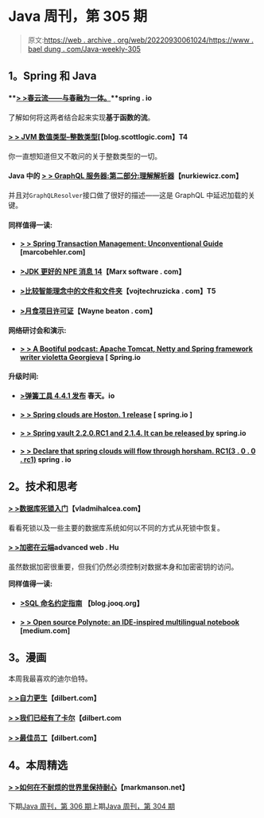 # Java 周刊，第 305 期

> 原文:[https://web . archive . org/web/20220930061024/https://www . bael dung . com/Java-weekly-305](https://web.archive.org/web/20220930061024/https://www.baeldung.com/java-weekly-305)

## **1。Spring 和 Java**

#### **[> >春云流——与春融为一体。](https://web.archive.org/web/20220526051009/https://spring.io/blog/2019/10/25/spring-cloud-stream-and-spring-integration)**spring . io

了解如何将这两者结合起来实现**基于函数的流**。

#### [**> > JVM 数值类型–整数类型**](https://web.archive.org/web/20220526051009/https://blog.scottlogic.com/2019/10/29/java-numeric-integer.html)[【blog.scottlogic.com】T4

你一直想知道但又不敢问的关于整数类型的一切。

#### Java 中的 **[> > GraphQL 服务器:第二部分:理解解析器](https://web.archive.org/web/20220526051009/https://www.nurkiewicz.com/2019/10/graphql-server-in-java-part-ii.html)**【nurkiewicz.com】

并且对`GraphQLResolver`接口做了很好的描述——这是 GraphQL 中延迟加载的关键。

#### **同样值得一读:**

*   #### **[> > Spring Transaction Management: Unconventional Guide](https://web.archive.org/web/20220526051009/https://www.marcobehler.com/guides/spring-transaction-management-unconventional-guide)** [marcobehler.com]

*   #### **[>JDK 更好的 NPE 消息 14](https://web.archive.org/web/20220526051009/https://marxsoftware.blogspot.com/2019/10/better-npe-messages-in-jdk-14.html)**【Marx software . com】

*   #### **[>比较智能理念中的文件和文件夹](https://web.archive.org/web/20220526051009/https://www.vojtechruzicka.com/idea-compare-files-and-folders/)**【vojtechruzicka . com】T5

*   #### **[>月食项目许可证](https://web.archive.org/web/20220526051009/https://waynebeaton.wordpress.com/2019/10/23/eclipse-project-licenses/)**【Wayne beaton . com】

**网络研讨会和演示:**

*   #### **[> > A Bootiful podcast: Apache Tomcat, Netty and Spring framework writer violetta Georgieva](https://web.archive.org/web/20220526051009/https://spring.io/blog/2019/10/24/a-bootiful-podcast-apache-tomcat-netty-and-spring-framework-contributor-violeta-georgieva)** [ Spring.io

**升级时间:**

*   #### **[>弹簧工具 4.4.1 发布](https://web.archive.org/web/20220526051009/https://spring.io/blog/2019/10/24/spring-tools-4-4-1-released)** 春天。io

*   #### **[> > Spring clouds are Hoston. 1 release](https://web.archive.org/web/20220526051009/https://spring.io/blog/2019/10/25/spring-cloud-hoxton-rc1-released)** [ spring.io ]

*   #### **[> > Spring vault 2.2.0.RC1 and 2.1.4\. It can be released by](https://web.archive.org/web/20220526051009/https://spring.io/blog/2019/10/24/spring-vault-2-2-0-rc1-and-2-1-4-release-available)** spring.io

*   #### **[> > Declare that spring clouds will flow through horsham. RC1(3 . 0 . 0 . rc1)](https://web.archive.org/web/20220526051009/https://spring.io/blog/2019/10/28/announcing-spring-cloud-stream-horsham-rc1-3-0-0-rc1)** spring . io

## **2。技术和思考**

#### [**> >数据库死锁入门**](https://web.archive.org/web/20220526051009/https://vladmihalcea.com/database-deadlock/)【vladmihalcea.com】

看看死锁以及一些主要的数据库系统如何以不同的方式从死锁中恢复。

#### [**> >加密在云端**](https://web.archive.org/web/20220526051009/https://advancedweb.hu/2019/10/29/encryption_cloud/)advanced web . Hu

虽然数据加密很重要，但我们仍然必须控制对数据本身和加密密钥的访问。

**同样值得一读:**

*   #### [**>SQL 命名约定指南**](https://web.archive.org/web/20220526051009/https://blog.jooq.org/2019/10/29/a-guide-to-sql-naming-conventions/) 【blog.jooq.org】

*   #### [**> > Open source Polynote: an IDE-inspired multilingual notebook**](https://web.archive.org/web/20220526051009/https://medium.com/netflix-techblog/open-sourcing-polynote-an-ide-inspired-polyglot-notebook-7f929d3f447) [medium.com]

## **3。漫画**

本周我最喜欢的迪尔伯特。

#### [**> >自力更生**](https://web.archive.org/web/20220526051009/https://dilbert.com/strip/2019-10-26)【dilbert.com】

#### [**> >我们已经有了卡尔**](https://web.archive.org/web/20220526051009/https://dilbert.com/strip/2019-10-29)【dilbert.com

#### [**> >最佳员工**](https://web.archive.org/web/20220526051009/https://dilbert.com/strip/2019-10-22)【dilbert.com】

## **4。本周精选**

#### **[> >如何在不耐烦的世界里保持耐心](https://web.archive.org/web/20220526051009/https://markmanson.net/how-to-be-patient)**【markmanson.net】

下期[Java 周刊，第 306 期](/web/20220526051009/https://www.baeldung.com/java-weekly-306)上期[Java 周刊，第 304 期](/web/20220526051009/https://www.baeldung.com/java-weekly-304)